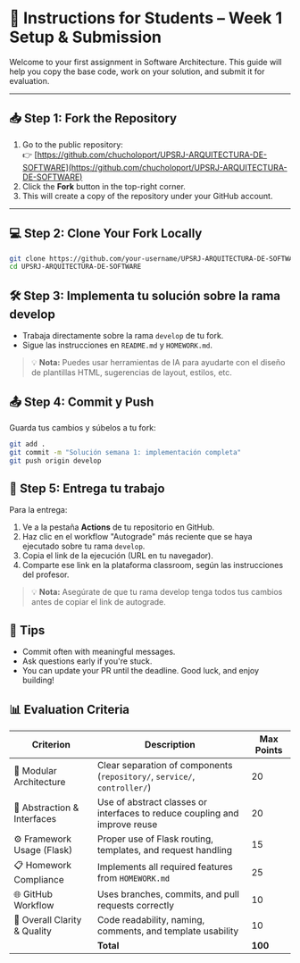 # 🧭 Instructions for Students – Week 1 Setup & Submission

Welcome to your first assignment in Software Architecture. This guide will help you copy the base code, work on your solution, and submit it for evaluation.

---

## 📥 Step 1: Fork the Repository

1. Go to the public repository:  
   👉 [https://github.com/chucholoport/UPSRJ-ARQUITECTURA-DE-SOFTWARE](https://github.com/chucholoport/UPSRJ-ARQUITECTURA-DE-SOFTWARE)
2. Click the **Fork** button in the top-right corner.
3. This will create a copy of the repository under your GitHub account.

---

## 💻 Step 2: Clone Your Fork Locally

```bash
git clone https://github.com/your-username/UPSRJ-ARQUITECTURA-DE-SOFTWARE.git
cd UPSRJ-ARQUITECTURA-DE-SOFTWARE
```


## 🛠️ Step 3: Implementa tu solución sobre la rama develop
- Trabaja directamente sobre la rama `develop` de tu fork.
- Sigue las instrucciones en `README.md` y `HOMEWORK.md`.

> 💡 **Nota:** Puedes usar herramientas de IA para ayudarte con el diseño de plantillas HTML, sugerencias de layout, estilos, etc.

## 📤 Step 4: Commit y Push
Guarda tus cambios y súbelos a tu fork:
```bash
git add .
git commit -m "Solución semana 1: implementación completa"
git push origin develop
```

## 📮 Step 5: Entrega tu trabajo
Para la entrega:
1. Ve a la pestaña **Actions** de tu repositorio en GitHub.
2. Haz clic en el workflow "Autograde" más reciente que se haya ejecutado sobre tu rama `develop`.
3. Copia el link de la ejecución (URL en tu navegador).
4. Comparte ese link en la plataforma classroom, según las instrucciones del profesor.

> 💡 **Nota:** Asegúrate de que tu rama develop tenga todos tus cambios antes de copiar el link de autograde.

## 🧠 Tips
- Commit often with meaningful messages.
- Ask questions early if you're stuck.
- You can update your PR until the deadline.
Good luck, and enjoy building!


## 📊 Evaluation Criteria
| Criterion                      | Description                                                                 | Max Points |
|--------------------------------|-----------------------------------------------------------------------------|------------|
| 🧩 Modular Architecture        | Clear separation of components (`repository/`, `service/`, `controller/`)  |     20     |
| 🧠 Abstraction & Interfaces    | Use of abstract classes or interfaces to reduce coupling and improve reuse |     20     |
| ⚙️ Framework Usage (Flask)     | Proper use of Flask routing, templates, and request handling               |     15     |
| 📋 Homework Compliance         | Implements all required features from `HOMEWORK.md`                        |     25     |
| 🌐 GitHub Workflow             | Uses branches, commits, and pull requests correctly                        |     10     |
| 🎯 Overall Clarity & Quality   | Code readability, naming, comments, and template usability                 |     10     |
|                                | **Total**                                                                  |   **100**  |